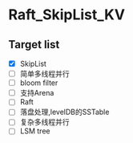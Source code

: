# Raft_SkipList_KV

## Target list

- [x] SkipList
- [ ] 简单多线程并行
- [ ] bloom filter
- [ ] 支持Arena
- [ ] Raft
- [ ] 落盘处理,levelDB的SSTable
- [ ] 复杂多线程并行
- [ ] LSM tree